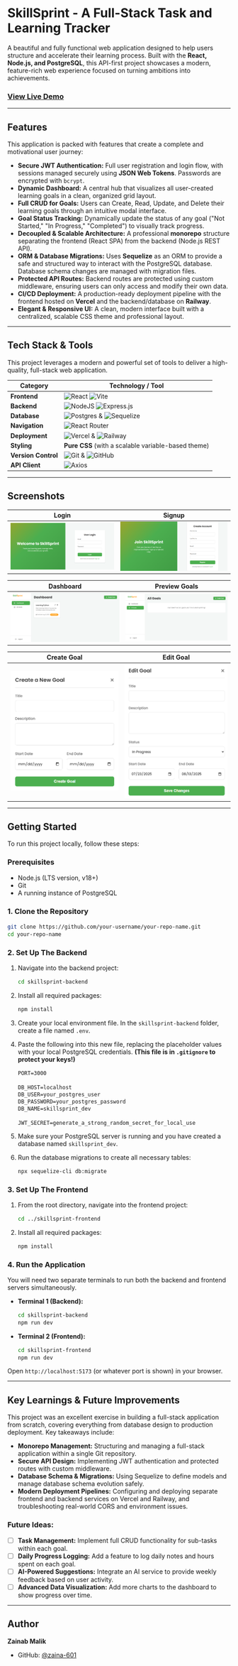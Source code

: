 # SkillSprint - A Full-Stack Task and Learning Tracker

A beautiful and fully functional web application designed to help users structure and accelerate their learning process. Built with the **React, Node.js, and PostgreSQL**, this API-first project showcases a modern, feature-rich web experience focused on turning ambitions into achievements.

### **[View Live Demo](https://skill-sprint-gilt.vercel.app/)**

---

## Features

This application is packed with features that create a complete and motivational user journey:

*   **Secure JWT Authentication:** Full user registration and login flow, with sessions managed securely using **JSON Web Tokens**. Passwords are encrypted with `bcrypt`.
*   **Dynamic Dashboard:** A central hub that visualizes all user-created learning goals in a clean, organized grid layout.
*   **Full CRUD for Goals:** Users can Create, Read, Update, and Delete their learning goals through an intuitive modal interface.
*   **Goal Status Tracking:** Dynamically update the status of any goal ("Not Started," "In Progress," "Completed") to visually track progress.
*   **Decoupled & Scalable Architecture:** A professional **monorepo** structure separating the frontend (React SPA) from the backend (Node.js REST API).
*   **ORM & Database Migrations:** Uses **Sequelize** as an ORM to provide a safe and structured way to interact with the PostgreSQL database. Database schema changes are managed with migration files.
*   **Protected API Routes:** Backend routes are protected using custom middleware, ensuring users can only access and modify their own data.
*   **CI/CD Deployment:** A production-ready deployment pipeline with the frontend hosted on **Vercel** and the backend/database on **Railway**.
*   **Elegant & Responsive UI:** A clean, modern interface built with a centralized, scalable CSS theme and professional layout.

---

## Tech Stack & Tools

This project leverages a modern and powerful set of tools to deliver a high-quality, full-stack web application.

| Category          | Technology / Tool                                                                                                                                                                                                                                                                                       |
| ----------------- | ------------------------------------------------------------------------------------------------------------------------------------------------------------------------------------------------------------------------------------------------------------------------------------------------------- |
| **Frontend**      | ![React](https://img.shields.io/badge/React-20232A?style=for-the-badge&logo=react&logoColor=61DAFB) ![Vite](https://img.shields.io/badge/vite-%23646CFF.svg?style=for-the-badge&logo=vite&logoColor=white)                                                                                                    |
| **Backend**       | ![NodeJS](https://img.shields.io/badge/node.js-6DA55F?style=for-the-badge&logo=node.js&logoColor=white) ![Express.js](https://img.shields.io/badge/express.js-%23404d59.svg?style=for-the-badge&logo=express&logoColor=%2361DAFB)                                                                           |
| **Database**      | ![Postgres](https://img.shields.io/badge/postgres-%23316192.svg?style=for-the-badge&logo=postgresql&logoColor=white) & ![Sequelize](https://img.shields.io/badge/Sequelize-52B0E7?style=for-the-badge&logo=Sequelize&logoColor=white)                                                                     |
| **Navigation**    | ![React Router](https://img.shields.io/badge/React_Router-CA4245?style=for-the-badge&logo=react-router&logoColor=white)                                                                                                                                                                                      |
| **Deployment**    | ![Vercel](https://img.shields.io/badge/Vercel-000000?style=for-the-badge&logo=vercel&logoColor=white) & ![Railway](https://img.shields.io/badge/Railway-0B0D0E?style=for-the-badge&logo=railway&logoColor=white)                                                                                                  |
| **Styling**       | **Pure CSS** (with a scalable variable-based theme)                                                                                                                                                                                                                                                       |
| **Version Control** | ![Git](https://img.shields.io/badge/GIT-E44C30?style=for-the-badge&logo=git&logoColor=white) & ![GitHub](https://img.shields.io/badge/GitHub-100000?style=for-the-badge&logo=github&logoColor=white)                                                                                                                |
| **API Client**    | ![Axios](https://img.shields.io/badge/Axios-5A29E4?style=for-the-badge&logo=axios&logoColor=white)                                                                                                                                                                                                            |

---


## Screenshots

| Login | Signup |
|:-----:|:------:|
| ![Login Screen](screenshots/login.png) | ![Signup Screen](screenshots/signup.png) |

| Dashboard | Preview Goals |
|:---------:|:------------:|
| ![Dashboard Screen](screenshots/dashboard.png) | ![Preview Goals Screen](screenshots/preview_goals.png) |

| Create Goal | Edit Goal |
|:-----------:|:---------:|
| ![Create Goal Screen](screenshots/create_goal.png) | ![Edit Goal Screen](screenshots/edit_goal.png) |

---

## Getting Started

To run this project locally, follow these steps:

### Prerequisites

*   Node.js (LTS version, v18+)
*   Git
*   A running instance of PostgreSQL

### 1. Clone the Repository

```bash
git clone https://github.com/your-username/your-repo-name.git
cd your-repo-name
  ```

### 2. Set Up The Backend

1. Navigate into the backend project:

   ```bash
   cd skillsprint-backend
   ```
2. Install all required packages:

   ```bash
   npm install
   ```
3. Create your local environment file. In the `skillsprint-backend` folder, create a file named `.env`.
4. Paste the following into this new file, replacing the placeholder values with your local PostgreSQL credentials. **(This file is in `.gitignore` to protect your keys!)**

   ```dotenv
   PORT=3000

   DB_HOST=localhost
   DB_USER=your_postgres_user
   DB_PASSWORD=your_postgres_password
   DB_NAME=skillsprint_dev

   JWT_SECRET=generate_a_strong_random_secret_for_local_use
   ```
5. Make sure your PostgreSQL server is running and you have created a database named `skillsprint_dev`.
6. Run the database migrations to create all necessary tables:

   ```bash
   npx sequelize-cli db:migrate
   ```

### 3. Set Up The Frontend

1. From the root directory, navigate into the frontend project:

   ```bash
   cd ../skillsprint-frontend
   ```
2. Install all required packages:

   ```bash
   npm install
   ```

### 4. Run the Application

You will need two separate terminals to run both the backend and frontend servers simultaneously.

* **Terminal 1 (Backend):**

  ```bash
  cd skillsprint-backend
  npm run dev
  ```

* **Terminal 2 (Frontend):**

  ```bash
  cd skillsprint-frontend
  npm run dev
  ```

Open `http://localhost:5173` (or whatever port is shown) in your browser.

---

## Key Learnings & Future Improvements

This project was an excellent exercise in building a full-stack application from scratch, covering everything from database design to production deployment. Key takeaways include:

* **Monorepo Management:** Structuring and managing a full-stack application within a single Git repository.
* **Secure API Design:** Implementing JWT authentication and protected routes with custom middleware.
* **Database Schema & Migrations:** Using Sequelize to define models and manage database schema evolution safely.
* **Modern Deployment Pipelines:** Configuring and deploying separate frontend and backend services on Vercel and Railway, and troubleshooting real-world CORS and environment issues.

### Future Ideas:

* [ ] **Task Management:** Implement full CRUD functionality for sub-tasks within each goal.
* [ ] **Daily Progress Logging:** Add a feature to log daily notes and hours spent on each goal.
* [ ] **AI-Powered Suggestions:** Integrate an AI service to provide weekly feedback based on user activity.
* [ ] **Advanced Data Visualization:** Add more charts to the dashboard to show progress over time.

---

## Author

**Zainab Malik**

* GitHub: [@zaina-601](https://github.com/zaina-601/SkillSprint)
